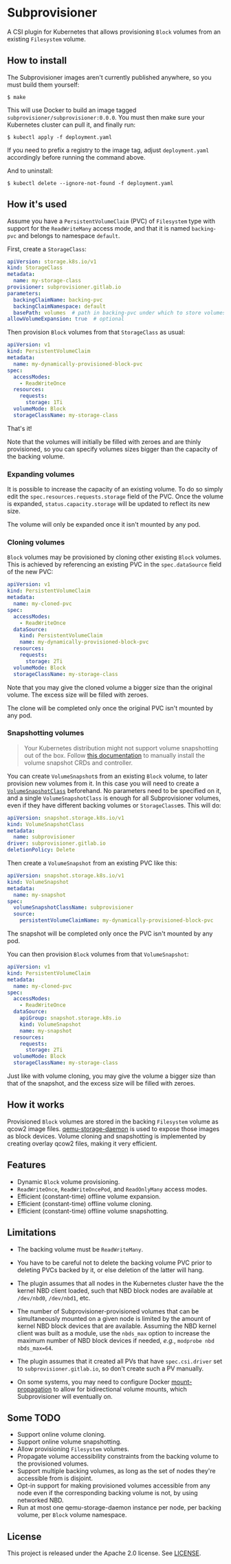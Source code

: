 <!-- ----------------------------------------------------------------------- -->

# Subprovisioner

A CSI plugin for Kubernetes that allows provisioning `Block` volumes from an
existing `Filesystem` volume.

<!-- ----------------------------------------------------------------------- -->

## How to install

The Subprovisioner images aren't currently published anywhere, so you must build
them yourself:

```console
$ make
```

This will use Docker to build an image tagged
`subprovisioner/subprovisioner:0.0.0`. You must then make sure your Kubernetes
cluster can pull it, and finally run:

```console
$ kubectl apply -f deployment.yaml
```

If you need to prefix a registry to the image tag, adjust `deployment.yaml`
accordingly before running the command above.

And to uninstall:

```console
$ kubectl delete --ignore-not-found -f deployment.yaml
```

<!-- ----------------------------------------------------------------------- -->

## How it's used

Assume you have a `PersistentVolumeClaim` (PVC) of `Filesystem` type with
support for the `ReadWriteMany` access mode, and that it is named `backing-pvc`
and belongs to namespace `default`.

First, create a `StorageClass`:

```yaml
apiVersion: storage.k8s.io/v1
kind: StorageClass
metadata:
  name: my-storage-class
provisioner: subprovisioner.gitlab.io
parameters:
  backingClaimName: backing-pvc
  backingClaimNamespace: default
  basePath: volumes  # path in backing-pvc under which to store volumes; default is "", i.e., at the root
allowVolumeExpansion: true  # optional
```

Then provision `Block` volumes from that `StorageClass` as usual:

```yaml
apiVersion: v1
kind: PersistentVolumeClaim
metadata:
  name: my-dynamically-provisioned-block-pvc
spec:
  accessModes:
    - ReadWriteOnce
  resources:
    requests:
      storage: 1Ti
  volumeMode: Block
  storageClassName: my-storage-class
```

That's it!

Note that the volumes will initially be filled with zeroes and are thinly
provisioned, so you can specify volumes sizes bigger than the capacity of the
backing volume.

### Expanding volumes

It is possible to increase the capacity of an existing volume. To do so simply
edit the `spec.resources.requests.storage` field of the PVC. Once the volume is
expanded, `status.capacity.storage` will be updated to reflect its new size.

The volume will only be expanded once it isn't mounted by any pod.

### Cloning volumes

`Block` volumes may be provisioned by cloning other existing `Block` volumes.
This is achieved by referencing an existing PVC in the `spec.dataSource` field
of the new PVC:

```yaml
apiVersion: v1
kind: PersistentVolumeClaim
metadata:
  name: my-cloned-pvc
spec:
  accessModes:
    - ReadWriteOnce
  dataSource:
    kind: PersistentVolumeClaim
    name: my-dynamically-provisioned-block-pvc
  resources:
    requests:
      storage: 2Ti
  volumeMode: Block
  storageClassName: my-storage-class
```

Note that you may give the cloned volume a bigger size than the original volume.
The excess size will be filled with zeroes.

The clone will be completed only once the original PVC isn't mounted by any pod.

### Snapshotting volumes

> Your Kubernetes distribution might not support volume snapshotting out of the
> box. Follow [this documentation] to manually install the volume snapshot CRDs
> and controller.

[this documentation]: https://github.com/kubernetes-csi/external-snapshotter#csi-snapshotter

You can create `VolumeSnapshot`s from an existing `Block` volume, to later
provision new volumes from it. In this case you will need to create a
[`VolumeSnapshotClass`] beforehand. No parameters need to be specified on it,
and a single `VolumeSnapshotClass` is enough for all Subprovisioner volumes,
even if they have different backing volumes or `StorageClass`es. This will do:

```yaml
apiVersion: snapshot.storage.k8s.io/v1
kind: VolumeSnapshotClass
metadata:
  name: subprovisioner
driver: subprovisioner.gitlab.io
deletionPolicy: Delete
```

Then create a `VolumeSnapshot` from an existing PVC like this:

```yaml
apiVersion: snapshot.storage.k8s.io/v1
kind: VolumeSnapshot
metadata:
  name: my-snapshot
spec:
  volumeSnapshotClassName: subprovisioner
  source:
    persistentVolumeClaimName: my-dynamically-provisioned-block-pvc
```

The snapshot will be completed only once the PVC isn't mounted by any pod.

You can then provision `Block` volumes from that `VolumeSnapshot`:

```yaml
apiVersion: v1
kind: PersistentVolumeClaim
metadata:
  name: my-cloned-pvc
spec:
  accessModes:
    - ReadWriteOnce
  dataSource:
    apiGroup: snapshot.storage.k8s.io
    kind: VolumeSnapshot
    name: my-snapshot
  resources:
    requests:
      storage: 2Ti
  volumeMode: Block
  storageClassName: my-storage-class
```

Just like with volume cloning, you may give the volume a bigger size than that
of the snapshot, and the excess size will be filled with zeroes.

[`VolumeSnapshotClass`]: https://kubernetes.io/docs/concepts/storage/volume-snapshot-classes/

<!-- ----------------------------------------------------------------------- -->

## How it works

Provisioned `Block` volumes are stored in the backing `Filesystem` volume as
qcow2 image files. [qemu-storage-daemon] is used to expose those images as block
devices. Volume cloning and snapshotting is implemented by creating overlay
qcow2 files, making it very efficient.

[qemu-storage-daemon]: https://qemu.readthedocs.io/en/latest/tools/qemu-storage-daemon.html

<!-- ----------------------------------------------------------------------- -->

## Features

- Dynamic `Block` volume provisioning.
- `ReadWriteOnce`, `ReadWriteOncePod`, and `ReadOnlyMany` access modes.
- Efficient (constant-time) offline volume expansion.
- Efficient (constant-time) offline volume cloning.
- Efficient (constant-time) offline volume snapshotting.

<!-- ----------------------------------------------------------------------- -->

## Limitations

- The backing volume must be `ReadWriteMany`.

- You have to be careful not to delete the backing volume PVC prior to deleting
  PVCs backed by it, or else deletion of the latter will hang.

- The plugin assumes that all nodes in the Kubernetes cluster have the the
  kernel NBD client loaded, such that NBD block nodes are available at
  `/dev/nbd0`, `/dev/nbd1`, etc.

- The number of Subprovisioner-provisioned volumes that can be simultaneously
  mounted on a given node is limited by the amount of kernel NBD block devices
  that are available. Assuming the NBD kernel client was built as a module, use
  the `nbds_max` option to increase the maximum number of NBD block devices if
  needed, _e.g._, `modprobe nbd nbds_max=64`.

- The plugin assumes that it created all PVs that have `spec.csi.driver` set to
  `subprovisioner.gitlab.io`, so don't create such a PV manually.

- On some systems, you may need to configure Docker [mount-propagation] to allow
  for bidirectional volume mounts, which Subprovisioner will eventually on.

[mount-propagation]: https://kubernetes.io/docs/concepts/storage/volumes/#configuration

<!-- ----------------------------------------------------------------------- -->

## Some TODO

- Support online volume cloning.
- Support online volume snapshotting.
- Allow provisioning `Filesystem` volumes.
- Propagate volume accessibility constraints from the backing volume to the
  provisioned volumes.
- Support multiple backing volumes, as long as the set of nodes they're
  accessible from is disjoint.
- Opt-in support for making provisioned volumes accessible from any node even
  if the corresponding backing volume is not, by using networked NBD.
- Run at most one qemu-storage-daemon instance per node, per backing volume,
  per `Block` volume namespace.

<!-- ----------------------------------------------------------------------- -->

## License

This project is released under the Apache 2.0 license. See [LICENSE](LICENSE).

<!-- ----------------------------------------------------------------------- -->
